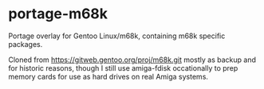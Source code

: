 # portage-m68k

Portage overlay for Gentoo Linux/m68k, containing m68k specific packages.

Cloned from https://gitweb.gentoo.org/proj/m68k.git mostly as backup and
for historic reasons, though I still use amiga-fdisk occationally to prep
memory cards for use as hard drives on real Amiga systems.
